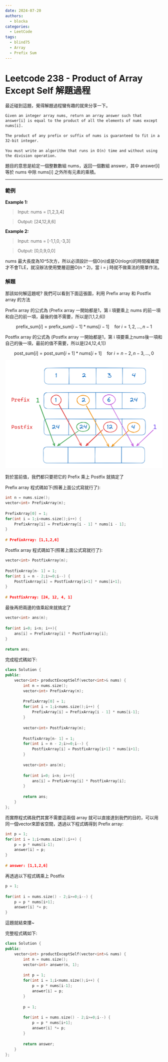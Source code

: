 ```yaml
---
date: 2024-07-20
authors:
  - blocka
categories:
  - LeetCode
tags:
  - blind75
  - Array
  - Prefix Sum
---
```


# Leetcode 238 - Product of Array Except Self 解題過程

最近碰到這題，覺得解題過程蠻有趣的就來分享一下。

```
Given an integer array nums, return an array answer such that answer[i] is equal to the product of all the elements of nums except nums[i].

The product of any prefix or suffix of nums is guaranteed to fit in a 32-bit integer.

You must write an algorithm that runs in O(n) time and without using the division operation.
```

題目的意思是給定一個整數數組 nums，返回一個數組 answer，其中 answer[i] 等於 nums 中除 nums[i] 之外所有元素的乘積。

<!-- more -->

---------

### **範例**

**Example 1:**

> Input: nums = [1,2,3,4]

> Output: [24,12,8,6]

**Example 2:**

> Input: nums = [-1,1,0,-3,3]

> Output: [0,0,9,0,0]


nums 最大長度為10^5次方，所以必須設計一個O(n)或是O(nlogn)的時間複雜度才不會TLE，就沒辦法使用雙層迴圈O(n ^ 2)，當 i = j 時就不做乘法的簡單作法。

### **解題**

那該如何解這題呢? 我們可以看到下面這張圖，利用 Prefix array 和 Postfix array 的方法

Prefix array 的公式為 (Prefix array 一開始都是1，第 i 項要乘上 nums 的前一項和自己的前一項，最後的值不需要，所以是[1,1,2,6])

$$
\text{prefix_sum}[i] = \text{prefix_sum}[i-1] * \text{nums}[i-1] \quad \text{for } i = 1, 2, \ldots, n - 1
$$

Postfix array 的公式為 (Postfix array 一開始都是1，第 i 項要乘上nums後一項和自己的後一項，最前的值不需要，所以是[24,12,4,1])

$$
\text{post_sum}[i] = \text{post_sum}[i+1] * \text{nums}[i+1] \quad \text{for } i = n-2, n-3, \ldots, 0
$$

![alt text](../assets/leetcode238.png)

對於當前值，我們都只要把它的 Prefix 乘上 Postfix 就搞定了

Prefix array 程式碼如下(照著上面公式寫就行了):
```C++
int n = nums.size();
vector<int> PrefixArray(n);

PrefixArray[0] = 1;
for(int i = 1;i<nums.size();i++) {
    PrefixArray[i] = PrefixArray[i - 1] * nums[i - 1];
}

# PrefixArray: [1,1,2,6]
```

Postfix array 程式碼如下(照著上面公式寫就行了):
```C++
vector<int> PostfixArray(n);

PostfixArray[n- 1] = 1;
for(int i = n - 2;i>=0;i--) {
    PostfixArray[i] = PostfixArray[i+1] * nums[i+1];
}

# PostfixArray: [24, 12, 4, 1]
```

最後再把兩邊的值乘起來就搞定了
```C++
vector<int> ans(n);

for(int i=0; i<n; i++){
    ans[i] = PrefixArray[i] * PostfixArray[i];
}

return ans;
```

完成程式碼如下:
```C++
class Solution {
public:
    vector<int> productExceptSelf(vector<int>& nums) {
        int n = nums.size();
        vector<int> PrefixArray(n);

        PrefixArray[0] = 1;
        for(int i = 1;i<nums.size();i++) {
            PrefixArray[i] = PrefixArray[i - 1] * nums[i-1];
        }

        vector<int> PostfixArray(n);

        PostfixArray[n- 1] = 1;
        for(int i = n - 2;i>=0;i--) {
            PostfixArray[i] = PostfixArray[i+1] * nums[i+1];
        }

        vector<int> ans(n);

        for(int i=0; i<n; i++){
            ans[i] = PrefixArray[i] * PostfixArray[i];
        }

        return ans;
    }
};
```

而實際程式碼我們其實不需要這兩個 array 就可以直接達到我們的目的，可以用同一個vector來節省空間，透過以下程式碼得到 Prefix array:

```C++
int p = 1;
for(int i = 1;i<nums.size();i++) {
    p = p * nums[i-1];
    answer[i] = p;
}

# answer: [1,1,2,6]
```

再透過以下程式碼乘上 Postfix
```C++
p = 1;

for(int i = nums.size() - 2;i>=0;i--) {
    p = p * nums[i+1];
    answer[i] *= p;
}
```

這題就結束摟~

完整程式碼如下:
```C++
class Solution {
public:
    vector<int> productExceptSelf(vector<int>& nums) {
        int n = nums.size();
        vector<int> answer(n, 1);

        int p = 1;
        for(int i = 1;i<nums.size();i++) {
            p = p * nums[i-1];
            answer[i] = p;
        }

        p = 1;

        for(int i = nums.size() - 2;i>=0;i--) {
            p = p * nums[i+1];
            answer[i] *= p;
        }

        return answer;
    }
};
```
 

